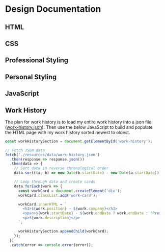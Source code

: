 # Design Documentation

## HTML

## CSS

## Professional Styling


## Personal Styling

## JavaScript

## Work History

The plan for work history is to load my entire work history into a json file ([work-history.json](../data/work-history.json)).  Then use the below JavaScript to build and populate the HTML page with my work history sorted newest to oldest.

```javascript
const workHistorySection = document.getElementById('work-history');

// Fetch JSON data
fetch('./resources/data/work-history.json')
  .then(response => response.json())
  .then(data => {
    // Sort data in reverse chronological order
    data.sort((a, b) => new Date(b.startDate) - new Date(a.startDate));

    // Loop through data and create cards
    data.forEach(work => {
      const workCard = document.createElement('div');
      workCard.classList.add('work-card');

      workCard.innerHTML = `
        <h3>${work.position} - ${work.company}</h3>
        <span>${work.startDate} - ${work.endDate ? work.endDate : 'Present'}</span>
        <p>${work.description}</p>
      `;

      workHistorySection.appendChild(workCard);
    });
  })
  .catch(error => console.error(error));
```
